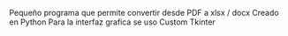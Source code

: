 Pequeño programa que permite convertir desde PDF a xlsx / docx
Creado en Python
Para la interfaz grafica se uso Custom Tkinter